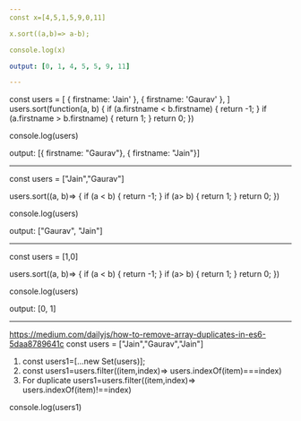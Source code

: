 ```yaml
---
const x=[4,5,1,5,9,0,11]

x.sort((a,b)=> a-b);

console.log(x)

output: [0, 1, 4, 5, 5, 9, 11]

---
```


const users = [
{    firstname: 'Jain'  },
{    firstname: 'Gaurav'  },
]
users.sort(function(a, b) {
  if (a.firstname < b.firstname) {    return -1;  }
  if (a.firstname > b.firstname) {    return 1;  }
  return 0;
})


console.log(users)

output:
[{  firstname: "Gaurav"}, {  firstname: "Jain"}]

---

const users = ["Jain","Gaurav"]

users.sort((a, b)=> {
  if (a < b) {    return -1;  }
  if (a> b) {    return 1;  }
  return 0;
})


console.log(users)

output:
["Gaurav", "Jain"]

---

const users = [1,0]

users.sort((a, b)=> {
  if (a < b) {    return -1;  }
  if (a> b) {    return 1;  }
  return 0;
})


console.log(users)

output:
[0, 1]

---

https://medium.com/dailyjs/how-to-remove-array-duplicates-in-es6-5daa8789641c
const users = ["Jain","Gaurav","Jain"]

1. const users1=[...new Set(users)];
2. const users1=users.filter((item,index)=> users.indexOf(item)===index)
3. For duplicate  users1=users.filter((item,index)=> users.indexOf(item)!==index)

console.log(users1)

